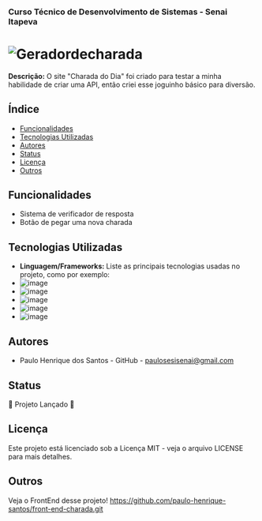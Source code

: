 ### Curso Técnico de Desenvolvimento de Sistemas - Senai Itapeva
# ![Geradordecharada](https://github.com/user-attachments/assets/ee3f2296-3d41-4b67-b7e9-2b79d83d8a89)
**Descrição:**
O site "Charada do Dia" foi criado para testar a minha habilidade de criar uma API, então criei esse joguinho básico para diversão.
## Índice
* [Funcionalidades](#funcionalidades)
* [Tecnologias Utilizadas](#tecnologias-utilizadas)
* [Autores](#autores)
* [Status](#status)
* [Licença](#licença)
* [Outros](#outros)
## Funcionalidades
 - Sistema de verificador de resposta
 - Botão de pegar uma nova charada
## Tecnologias Utilizadas
- **Linguagem/Frameworks:**
 Liste as principais tecnologias usadas no projeto, como por exemplo:
 - ![image](https://img.shields.io/badge/Python-FFD43B?style=for-the-badge&logo=python&logoColor=blue)
 - ![image](https://img.shields.io/badge/HTML5-E34F26?style=for-the-badge&logo=html5&logoColor=white)
 - ![image](https://img.shields.io/badge/CSS3-1572B6?style=for-the-badge&logo=css3&logoColor=white)
 - ![image](https://img.shields.io/badge/Flask-000000?style=for-the-badge&logo=flask&logoColor=white)
 - ![image](https://img.shields.io/badge/Tailwind_CSS-38B2AC?style=for-the-badge&logo=tailwind-css&logoColor=white)
## Autores
- Paulo Henrique dos Santos - GitHub - paulosesisenai@gmail.com
## Status
🚀 Projeto Lançado 🚀
## Licença
Este projeto está licenciado sob a Licença MIT - veja o arquivo LICENSE para mais detalhes.

## Outros
Veja o FrontEnd desse projeto!
https://github.com/paulo-henrique-santos/front-end-charada.git
